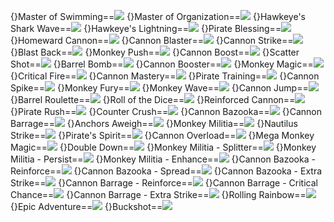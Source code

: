 {}Master of Swimming==<img src="upload/mxd/Cannoneer/Skill_Master_of_Swimming.png"/>
{}Master of Organization==<img src="upload/mxd/Cannoneer/Skill_Master_of_Organization.png"/>
{}Hawkeye's Shark Wave==<img src="upload/mxd/Cannoneer/Skill_Hawkeye's_Shark_Wave.png"/>
{}Hawkeye's Lightning==<img src="upload/mxd/Cannoneer/Skill_Hawkeye's_Lightning.png"/>
{}Pirate Blessing==<img src="upload/mxd/Cannoneer/Skill_Pirate_Blessing.png"/>
{}Homeward Cannon==<img src="upload/mxd/Cannoneer/Skill_Homeward_Cannon.png"/>
{}Cannon Blaster==<img src="upload/mxd/Cannoneer/Skill_Cannon_Blaster.png"/>
{}Cannon Strike==<img src="upload/mxd/Cannoneer/Skill_Cannon_Strike.png"/>
{}Blast Back==<img src="upload/mxd/Cannoneer/Skill_Blast_Back.png"/>
{}Monkey Push==<img src="upload/mxd/Cannoneer/Skill_Monkey_Push.png"/>
{}Cannon Boost==<img src="upload/mxd/Cannoneer/Skill_Cannon_Boost.png"/>
{}Scatter Shot==<img src="upload/mxd/Cannoneer/Skill_Scatter_Shot.png"/>
{}Barrel Bomb==<img src="upload/mxd/Cannoneer/Skill_Barrel_Bomb.png"/>
{}Cannon Booster==<img src="upload/mxd/Cannoneer/Skill_Cannon_Booster.png"/>
{}Monkey Magic==<img src="upload/mxd/Cannoneer/Skill_Monkey_Magic.png"/>
{}Critical Fire==<img src="upload/mxd/Cannoneer/Skill_Critical_Fire.png"/>
{}Cannon Mastery==<img src="upload/mxd/Cannoneer/Skill_Cannon_Mastery.png"/>
{}Pirate Training==<img src="upload/mxd/Cannoneer/Skill_Pirate_Training.png"/>
{}Cannon Spike==<img src="upload/mxd/Cannoneer/Skill_Cannon_Spike.png"/>
{}Monkey Fury==<img src="upload/mxd/Cannoneer/Skill_Monkey_Fury.png"/>
{}Monkey Wave==<img src="upload/mxd/Cannoneer/Skill_Monkey_Wave.png"/>
{}Cannon Jump==<img src="upload/mxd/Cannoneer/Skill_Cannon_Jump.png"/>
{}Barrel Roulette==<img src="upload/mxd/Cannoneer/Skill_Barrel_Roulette.png"/>
{}Roll of the Dice==<img src="upload/mxd/Cannoneer/Skill_Roll_of_the_Dice.png"/>
{}Reinforced Cannon==<img src="upload/mxd/Cannoneer/Skill_Reinforced_Cannon.png"/>
{}Pirate Rush==<img src="upload/mxd/Cannoneer/Skill_Pirate_Rush.png"/>
{}Counter Crush==<img src="upload/mxd/Cannoneer/Skill_Counter_Crush.png"/>
{}Cannon Bazooka==<img src="upload/mxd/Cannoneer/Skill_Cannon_Bazooka.png"/>
{}Cannon Barrage==<img src="upload/mxd/Cannoneer/Skill_Cannon_Barrage.png"/>
{}Anchors Aweigh==<img src="upload/mxd/Cannoneer/Skill_Anchors_Aweigh.png"/>
{}Monkey Militia==<img src="upload/mxd/Cannoneer/Skill_Monkey_Militia.png"/>
{}Nautilus Strike==<img src="upload/mxd/Cannoneer/Skill_Nautilus_Strike.png"/>
{}Pirate's Spirit==<img src="upload/mxd/Cannoneer/Skill_Pirate's_Spirit.png"/>
{}Cannon Overload==<img src="upload/mxd/Cannoneer/Skill_Cannon_Overload.png"/>
{}Mega Monkey Magic==<img src="upload/mxd/Cannoneer/Skill_Mega_Monkey_Magic.png"/>
{}Double Down==<img src="upload/mxd/Cannoneer/Skill_Double_Down.png"/>
{}Monkey Militia - Splitter==<img src="upload/mxd/Cannoneer/Skill_Monkey_Militia_-_Splitter.png"/>
{}Monkey Militia - Persist==<img src="upload/mxd/Cannoneer/Skill_Monkey_Militia_-_Persist.png"/>
{}Monkey Militia - Enhance==<img src="upload/mxd/Cannoneer/Skill_Monkey_Militia_-_Enhance.png"/>
{}Cannon Bazooka - Reinforce==<img src="upload/mxd/Cannoneer/Skill_Cannon_Bazooka_-_Reinforce.png"/>
{}Cannon Bazooka - Spread==<img src="upload/mxd/Cannoneer/Skill_Cannon_Bazooka_-_Spread.png"/>
{}Cannon Bazooka - Extra Strike==<img src="upload/mxd/Cannoneer/Skill_Cannon_Bazooka_-_Extra_Strike.png"/>
{}Cannon Barrage - Reinforce==<img src="upload/mxd/Cannoneer/Skill_Cannon_Barrage_-_Reinforce.png"/>
{}Cannon Barrage - Critical Chance==<img src="upload/mxd/Cannoneer/Skill_Cannon_Barrage_-_Critical_Chance.png"/>
{}Cannon Barrage - Extra Strike==<img src="upload/mxd/Cannoneer/Skill_Cannon_Barrage_-_Extra_Strike.png"/>
{}Rolling Rainbow==<img src="upload/mxd/Cannoneer/Skill_Rolling_Rainbow.png"/>
{}Epic Adventure==<img src="upload/mxd/Cannoneer/Skill_Epic_Adventure_(Pirate).png"/>
{}Buckshot==<img src="upload/mxd/Cannoneer/Skill_Buckshot.png"/>